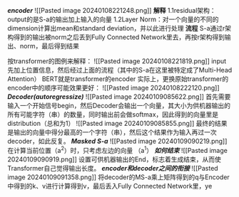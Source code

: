 ***encoder***
![[Pasted image 20240108221248.png]]
**解释**
1.1residual架构：output的是S-a的输出加上输入的向量
1.2Layer Norm：对一个向量的不同的dimension计算出mean和standard deviation，并以此进行处理
**流程**
S-a通过r架构得到的输出被norm之后丢到Fully Connected Network里去，再按r架构得到输出、norm，最后得到结果

按transformer的图例来解释：
![[Pasted image 20240108221819.png]]
input先加上位置信息，然后经过上面的流程（其中的S-a在这里被特定成了Multi-Head Attention）
BERT就是transformer的encoder
实际上，更换原始transformer的encoder中的顺序可能效果更好：
![[Pasted image 20240108222120.png]]
***Decoder(autoregressize)***
![[Pasted image 20240109085622.png]]
首先需要输入一个开始信号begin，然后Decoder会输出一个向量，其大小为供机器输出的所有可能字符（串）的数量，同时输出前会做softmax，因此得到的向量里是distribution（总和为1）
![[Pasted image 20240109085855.png]]
最终的结果是输出的向量中得分最高的一个字符（串），然后这个结果作为输入再过一次decoder，如此反复。
***Masked S-a***
![[Pasted image 20240109090219.png]]
在计算当前位置（a<sup>2</sup>）时，只考虑左边的向量
（a<sup>1</sup>）
***如何结束***
![[Pasted image 20240109090919.png]]
设置可供机器输出的End，标志着生成结束，从而使Transformer自己觉得输出长度。
***encoder和decoder之间的衔接***
![[Pasted image 20240109091358.png]]
将decoder的MS-a乘上矩阵得到的q与Encoder中得到的k、v进行计算得到v，最后丢入Fully Connected Network里，ye
